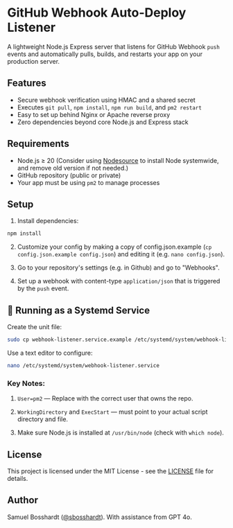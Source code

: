 # GitHub Webhook Auto-Deploy Listener

A lightweight Node.js Express server that listens for GitHub Webhook `push` events and automatically pulls, builds, and restarts your app on your production server.

## Features

- Secure webhook verification using HMAC and a shared secret
- Executes `git pull`, `npm install`, `npm run build`, and `pm2 restart`
- Easy to set up behind Nginx or Apache reverse proxy
- Zero dependencies beyond core Node.js and Express stack

## Requirements

- Node.js ≥ 20 (Consider using [Nodesource](https://github.com/nodesource/distributions) to install Node systemwide, and remove old version if not needed.)
- GitHub repository (public or private)
- Your app must be using `pm2` to manage processes

## Setup

1. Install dependencies:

```bash
npm install
```

2. Customize your config by making a copy of config.json.example (`cp config.json.example config.json`) and editing it (e.g. `nano config.json`).

3. Go to your repository's settings (e.g. in Github) and go to "Webhooks".

4. Set up a webhook with content-type `application/json` that is triggered by the `push` event.

## 📡 Running as a Systemd Service
Create the unit file:

```bash
sudo cp webhook-listener.service.example /etc/systemd/system/webhook-listener.service
```

Use a text editor to configure:
```bash
nano /etc/systemd/system/webhook-listener.service
```

### Key Notes:

1. `User=pm2` — Replace with the correct user that owns the repo.

2. `WorkingDirectory` and `ExecStart` — must point to your actual script directory and file.

3. Make sure Node.js is installed at `/usr/bin/node` (check with `which node`).


## License

This project is licensed under the MIT License - see the [LICENSE](LICENSE) file for details.

## Author

Samuel Bosshardt ([@sbosshardt](https://github.com/sbosshardt)).
With assistance from GPT 4o.